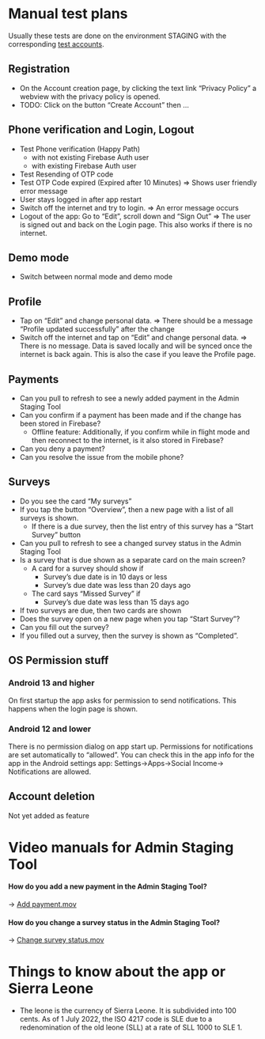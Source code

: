 # Manual test plans

Usually these tests are done on the environment STAGING with the
corresponding
[test accounts](https://docs.google.com/document/d/1-y__kbnLX3KCHp2pdXhzq58rbMmnXwUI-Cirihy224o/edit?pli=1#heading=h.4a9qjbxltxku).

## Registration

- On the Account creation page, by clicking the text link “Privacy
  Policy” a webview with the privacy policy is opened.
- TODO: Click on the button “Create Account” then …

## Phone verification and Login, Logout

- Test Phone verification (Happy Path)
  - with not existing Firebase Auth user
  - with existing Firebase Auth user
- Test Resending of OTP code
- Test OTP Code expired (Expired after 10 Minutes) => Shows user
  friendly error message
- User stays logged in after app restart
- Switch off the internet and try to login. => An error message occurs
- Logout of the app: Go to “Edit”, scroll down and “Sign Out” => The
  user is signed out and back on the Login page. This also works if
  there is no internet.

## Demo mode

- Switch between normal mode and demo mode

## Profile

- Tap on “Edit” and change personal data. => There should be a message
  “Profile updated successfully” after the change
- Switch off the internet and tap on “Edit” and change personal data. =>
  There is no message. Data is saved locally and will be synced once the
  internet is back again. This is also the case if you leave the Profile
  page.

## Payments

- Can you pull to refresh to see a newly added payment in the Admin
  Staging Tool
- Can you confirm if a payment has been made and if the change has been
  stored in Firebase?
  - Offline feature: Additionally, if you confirm while in flight mode
    and then reconnect to the internet, is it also stored in Firebase?
- Can you deny a payment?
- Can you resolve the issue from the mobile phone?

## Surveys

- Do you see the card “My surveys”
- If you tap the button “Overview”, then a new page with a list of all
  surveys is shown.
  - If there is a due survey, then the list entry of this survey has a
    “Start Survey” button
- Can you pull to refresh to see a changed survey status in the Admin
  Staging Tool
- Is a survey that is due shown as a separate card on the main screen?
  - A card for a survey should show if
    - Survey’s due date is in 10 days or less
    - Survey’s due date was less than 20 days ago
  - The card says “Missed Survey” if
    - Survey’s due date was less than 15 days ago
- If two surveys are due, then two cards are shown
- Does the survey open on a new page when you tap “Start Survey”?
- Can you fill out the survey?
- If you filled out a survey, then the survey is shown as “Completed”.

## OS Permission stuff

### Android 13 and higher

On first startup the app asks for permission to send notifications. This
happens when the login page is shown.

### Android 12 and lower

There is no permission dialog on app start up. Permissions for
notifications are set automatically to “allowed”. You can check this in
the app info for the app in the Android settings app:
Settings->Apps->Social Income-> Notifications are allowed.

## Account deletion

Not yet added as feature

# Video manuals for Admin Staging Tool

#### How do you add a new payment in the Admin Staging Tool?

→
[Add payment.mov](https://drive.google.com/file/d/1I6PFLXp3BpN1v3X1mPL4wofL5SEG2rTy/view?usp=drive_link)

#### How do you change a survey status in the Admin Staging Tool?

→
[Change survey status.mov](https://drive.google.com/file/d/1I3SELIPc0ReLpIGc_Q0lY291GWUjFrgU/view?usp=sharing)

# Things to know about the app or Sierra Leone

- The leone is the currency of Sierra Leone. It is subdivided into 100
  cents. As of 1 July 2022, the ISO 4217 code is SLE due to a
  redenomination of the old leone (SLL) at a rate of SLL 1000 to SLE 1.
